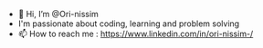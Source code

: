 - 👋 Hi, I’m @Ori-nissim
- I'm passionate about coding, learning and problem solving
- 📫 How to reach me :
https://www.linkedin.com/in/ori-nissim-/

<!---
Ori-nissim/Ori-nissim is a ✨ special ✨ repository because its `README.md` (this file) appears on your GitHub profile.
You can click the Preview link to take a look at your changes.
--->
